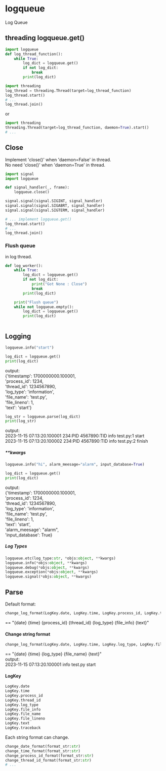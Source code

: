 # logqueue
Log Queue

## threading logqueue.get()
```python  
import logqueue
def log_thread_function():
    while True:
        log_dict = logqueue.get()
        if not log_dict:
            break
        print(log_dict)
```
```python  
import threading
log_thread = threading.Thread(target=log_thread_function)
log_thread.start()
# ...
log_thread.join()
```
or
```python  
import threading
threading.Thread(target=log_thread_function, daemon=True).start()
# ...
```

## Close
Implement 'close()' when 'daemon=False' in thread.  
No need 'close()' when 'daemon=True' in thread.  
```python  
import signal
import logqueue

def signal_handler(_, frame):
    logqueue.close()

signal.signal(signal.SIGINT, signal_handler)
signal.signal(signal.SIGABRT, signal_handler)
signal.signal(signal.SIGTERM, signal_handler)

# ... implement logqueue.get()
log_thread.start()
# ...
log_thread.join()
```

### Flush queue
in log thread.  
```python  
def log_worker():
    while True:
        log_dict = logqueue.get()
        if not log_dict:
            print("Got None : Close")
            break
        print(log_dict)

    print("Flush queue")
    while not logqueue.empty():
        log_dict = logqueue.get()
        print(log_dict)
        
```

## Logging
```python  
logqueue.info("start")
```  
```python 
log_dict = logqueue.get()
print(log_dict)
```
output:  
{'timestamp': 1700000000.100001,  
'process_id': 1234,  
'thread_id': 1234567890,  
'log_type': 'information',  
'file_name': 'test.py',  
'file_lineno': 1,  
'text': 'start'}  

```python  
log_str = logqueue.parse(log_dict)
print(log_str)
```
output:  
2023-11-15 07:13:20.100001 234:PID 4567890:TID info test.py:1 start  
2023-11-15 07:13:20.100002 234:PID 4567890:TID info test.py:2 finish  

##### **kwargs
```python  
logqueue.info("hi", alarm_meesage="alarm", input_database=True)
```  
```python 
log_dict = logqueue.get()
print(log_dict)
```
output:  
{'timestamp': 1700000000.100001,  
'process_id': 1234,  
'thread_id': 1234567890,  
'log_type': 'information',  
'file_name': 'test.py',  
'file_lineno': 1,  
'text': 'start',  
'alarm_meesage': "alarm",  
'input_database': True}  

##### Log Types
```python  
logqueue.etc(log_type:str, *objs:object, **kwargs)
logqueue.info(*objs:object, **kwargs)
logqueue.debug(*objs:object, **kwargs)
logqueue.exception(*objs:object, **kwargs)
logqueue.signal(*objs:object, **kwargs)
```

## Parse
Default format:  
```python  
change_log_format(LogKey.date, LogKey.time, LogKey.process_id, LogKey.thread_id, LogKey.log_type, LogKey.file_info, LogKey.text)
```
== "{date} {time} {process_id} {thread_id} {log_type} {file_info} {text}"  

#### Change string format
```python  
change_log_format(LogKey.date, LogKey.time, LogKey.log_type, LogKey.file_name, LogKey.text)
```
== "{date} {time} {log_type} {file_name} {text}"  
output:  
2023-11-15 07:13:20.100001 info test.py start  

#### LogKey
```python
LogKey.date
LogKey.time
LogKey.process_id
LogKey.thread_id
LogKey.log_type
LogKey.file_info
LogKey.file_name
LogKey.file_lineno
LogKey.text
LogKey.traceback
```
Each string format can change.  
```python  
change_date_format(format_str:str)
change_time_format(format_str:str)
change_process_id_format(format_str:str)
change_thread_id_format(format_str:str)
# ...
```

